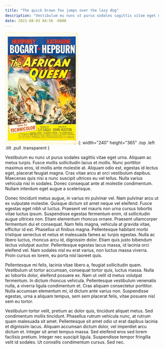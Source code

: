 ```yaml
---
title: "The quick brown fox jumps over the lazy dog"
description: "Vestibulum eu nunc ut purus sodales sagittis vitae eget urna. Aliquam ac metus turpis. Fusce mollis sollicitudin lacus et mollis."
date: 2021-08-03 04:56 -0800
---
```


![The African Queen, 1952](/assets/img/african-queen-240x365.jpg){: width="240" height="365" .top .left .tilt .pull .transparent }

Vestibulum eu nunc ut purus sodales sagittis vitae eget urna. Aliquam ac metus turpis. Fusce mollis sollicitudin lacus et mollis. Nunc porttitor maximus eros, id mollis ante molestie at. Aliquam odio est, egestas id lectus eget, placerat feugiat magna. Cras vitae arcu at orci vestibulum dapibus. Maecenas quis nisi a nunc suscipit ultrices eu vel tellus. Nulla varius vehicula nisi in sodales. Donec consequat ante at molestie condimentum. Nullam interdum eget augue a scelerisque.

Donec tincidunt metus augue, in varius mi pulvinar vel. Nam pulvinar arcu ut ex vulputate molestie. Quisque dictum sit amet neque vel eleifend. Fusce egestas eget nibh ut luctus. Praesent vel mauris non urna cursus lobortis vitae luctus ipsum. Suspendisse egestas fermentum enim, id sollicitudin augue ultrices non. Etiam elementum rhoncus ornare. Praesent ullamcorper fermentum dui et consequat. Nam felis magna, vehicula at gravida vitae, efficitur id est. Phasellus ut finibus magna. Pellentesque habitant morbi tristique senectus et netus et malesuada fames ac turpis egestas. Nulla ac libero luctus, rhoncus arcu id, dignissim dolor. Etiam quis justo bibendum lectus volutpat auctor. Pellentesque egestas lacus massa, id lacinia orci eleifend vel. Nam sodales nisl eu erat varius, non luctus massa viverra. Proin cursus ex lorem, eu porta nisl laoreet quis.

Pellentesque mi felis, lacinia vitae libero a, feugiat sollicitudin quam. Vestibulum ut tortor accumsan, consequat tortor quis, luctus massa. Nulla ac lobortis dolor, eleifend posuere ex. Nam ut velit id metus volutpat fermentum. In dictum rhoncus vehicula. Pellentesque vestibulum venenatis nulla, a viverra ligula condimentum et. Cras aliquam consectetur porttitor. Nulla accumsan elementum mi, id dictum ante varius non. Suspendisse egestas, urna a aliquam tempus, sem sem placerat felis, vitae posuere nisl sem eu tortor.

Vestibulum tortor velit, pretium ac dolor quis, tincidunt aliquet metus. Sed condimentum mollis tincidunt. Phasellus rutrum vehicula nunc, at rutrum quam malesuada sit amet. Pellentesque sit amet odio ut erat dapibus lacinia et dignissim lacus. Aliquam accumsan dictum dolor, vel imperdiet arcu dictum et. Integer sit amet tempus massa. Sed eleifend eros sed lorem facilisis pretium. Integer nec suscipit ligula. Suspendisse tempor fringilla velit id sodales. Ut convallis condimentum cursus. Sed nec.
